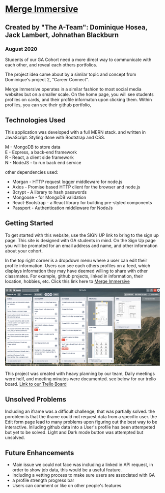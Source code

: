 # [Merge Immersive](http://www.mergeimmersive.com/)

## Created by "The A-Team": Dominique Hosea, Jack Lambert, Johnathan Blackburn

### August 2020

<!-- Link to the project via heroku -->

Students of our GA Cohort need a more direct way to communicate with each other, and reveal each others portfolios.

The project idea came about by a similar topic and concept from Dominique's project 2, "Career Connect".

Merge Immersive operates in a similar fashion to most social media websites but on a smaller scale. On the home page, you will see students profiles on cards, and their profile informaton upon clicking them. Within profiles, you can see their github portfolio,

## Technologies Used

This application was developed with a full MERN stack. and written in JavaScript. Styling done with Bootstrap and CSS.

M - MongoDB to store data  
E - Express, a back-end framework  
R - React, a client side framework  
N - NodeJS - to run back end service

other dependencies used:

- Morgan - HTTP request logger middleware for node.js
- Axios - Promise based HTTP client for the browser and node.js
- Bcrypt - A library to hash passwords
- Mongoose - for MongoDB validation
- React-Bootstrap - a React library for building pre-styled components
- Passport - Authentication middleware for NodeJs

## Getting Started

To get started with this website, use the SIGN UP link to bring to the sign up page. This site is designed with GA students in mind. On the Sign Up page you will be prompted for an email address and name, and other information about your cohort.

In the top right corner is a dropdown menu where a user can edit their profile information.
Users can see each others profiles on a feed, which displays information they may have deemed willing to share with other classmates. For example, github projects, linked in information, their location, hobbies, etc.
Click this link here to [Merge Immersive](http://www.mergeimmersive.com/)

![](public/trello.png)

This project was created with heavy planning by our team, Daily meetings were helf, and meeting minutes were documented. see below for our trello board.
[Link to our Trello Board](https://trello.com/b/yJeu0NwC)

## Unsolved Problems

Including an iframe was a difficult challenge, that was partially solved. the poroblem is that the iframe could not request data from a specific user.
the Edit form page lead to many problems upon figuring out the best way to be interactive.
Inlluding github data into a User's profile has been attempeted but yet to be solved.
Light and Dark mode button was attempted but unsolved.

## Future Enhancements

- Main issue we could not face was including a linked in API request, in order to show job data, this would be a useful feature.
- Including a vetting process to make sure users are associated with GA
- a profile strength progress bar
- Users can comment or like on other people's features
